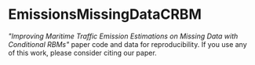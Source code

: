 # EmissionsMissingDataCRBM

_"Improving Maritime Traffic Emission Estimations on Missing Data with Conditional RBMs"_ paper code and data for reproducibility.
If you use any of this work, please consider citing our paper.
